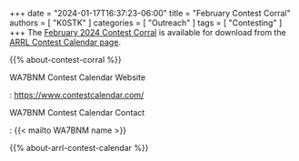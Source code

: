 +++
date = "2024-01-17T16:37:23-06:00"
title = "February Contest Corral"
authors = [ "K0STK" ]
categories = [ "Outreach" ]
tags = [ "Contesting" ]
+++
The
[February 2024 Contest Corral](http://www.arrl.org/files/file/Contest%20Corral/2024/February%202024%20Corral.pdf)
is available for download from the
[ARRL Contest Calendar page](http://www.arrl.org/contest-calendar).

<!--more-->

{{% about-contest-corral %}}

WA7BNM Contest Calendar Website

: https://www.contestcalendar.com/

WA7BNM Contest Calendar Contact

: {{< mailto WA7BNM name >}}

{{% about-arrl-contest-calendar %}}
